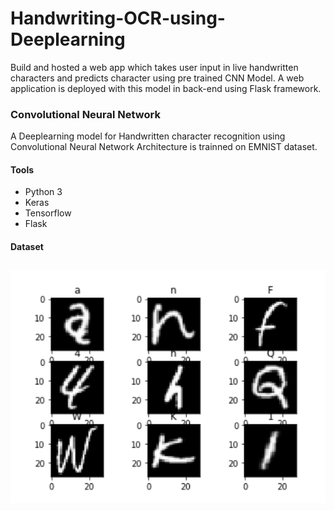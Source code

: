 # Handwriting-OCR-using-Deeplearning
Build and hosted a web app which takes user input in live handwritten characters and predicts character using pre trained CNN Model.
A web application is deployed with this model in back-end using Flask framework.

### Convolutional Neural Network
A Deeplearning model for Handwritten character recognition using Convolutional Neural Network Architecture is trainned on EMNIST dataset.

#### Tools 
* Python 3
* Keras
* Tensorflow
* Flask

#### Dataset
## ![](/img/data.png)
